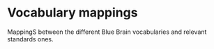 # Vocabulary mappings

MappingS between the different Blue Brain vocabularies and relevant standards ones.